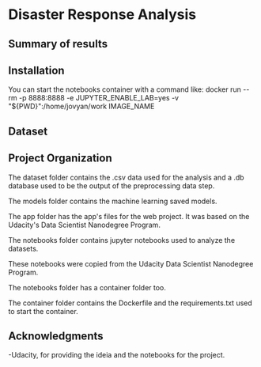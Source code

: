 # Disaster Response Analysis

## Summary of results


## Installation

You can start the notebooks container with a command like: docker run --rm -p 8888:8888 -e JUPYTER_ENABLE_LAB=yes -v "${PWD}":/home/jovyan/work IMAGE_NAME

## Dataset



## Project Organization

The dataset folder contains the .csv data used for the analysis and a .db database used to be the output of the preprocessing data step.

The models folder contains the machine learning saved models.

The app folder has the app's files for the web project. It was based on the Udacity's Data Scientist Nanodegree Program.

The notebooks folder contains jupyter notebooks used to analyze the datasets.

These notebooks were copied from the Udacity Data Scientist Nanodegree Program.

The notebooks folder has a container folder too.

The container folder contains the Dockerfile and the requirements.txt used to start the container.

## Acknowledgments

-Udacity, for providing the ideia and the notebooks for the project.
